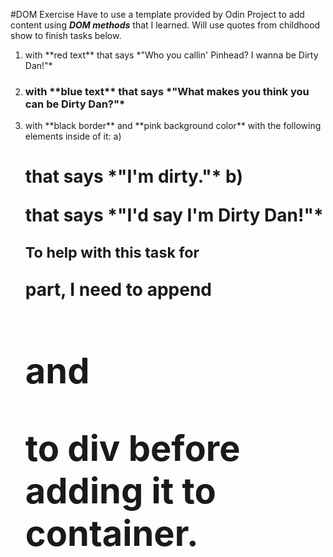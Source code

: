 #DOM Exercise
Have to use a template provided by Odin Project to add content using ***DOM methods*** that I learned.
Will use quotes from childhood show to finish tasks below. 

1) <p> with **red text** that says *"Who you callin' Pinhead? I wanna be Dirty Dan!"*
2) <h3> with **blue text** that says *"What makes you think you can be Dirty Dan?"*
3) <div> with  **black border** and **pink background color** with the following elements inside of it:
    a) <h1> that says *"I'm dirty."*
    b) <p> that says *"I'd say I'm Dirty Dan!"*

    <sub> To help with this task for <div> part, I need to append <h1> and <p> to div before adding it to container. </sub>